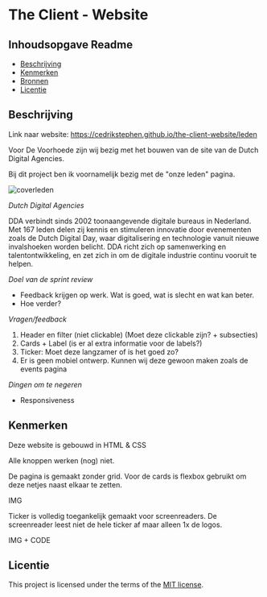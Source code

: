# The Client - Website

## Inhoudsopgave Readme

  * [Beschrijving](#beschrijving)
  * [Kenmerken](#kenmerken)
  * [Bronnen](#bronnen)
  * [Licentie](#licentie)

## Beschrijving
<!-- In de Beschrijving staat hoe je project er uit ziet, hoe het werkt en wat je er mee kan. -->
<!-- Voeg een mooie poster visual toe 📸 -->
<!-- Voeg een link toe naar Github Pages 🌐-->
Link naar website: https://cedrikstephen.github.io/the-client-website/leden

Voor De Voorhoede zijn wij bezig met het bouwen van de site van de Dutch Digital Agencies.

Bij dit project ben ik voornamelijk bezig met de "onze leden" pagina.

![coverleden](https://github.com/user-attachments/assets/35625f0f-43dc-4c74-821e-6711c37024e5)


*Dutch Digital Agencies*

DDA verbindt sinds 2002 toonaangevende digitale bureaus in Nederland. Met 167 leden delen zij kennis en stimuleren innovatie door evenementen zoals de Dutch Digital Day, waar digitalisering en technologie vanuit nieuwe invalshoeken worden belicht. DDA richt zich op samenwerking en talentontwikkeling, en zet zich in om de digitale industrie continu vooruit te helpen.

*Doel van de sprint review*

- Feedback krijgen op werk. Wat is goed, wat is slecht en wat kan beter.
- Hoe verder?

*Vragen/feedback*

1. Header en filter (niet clickable) (Moet deze clickable zijn? + subsecties)
2. Cards + Label (is er al extra informatie voor de labels?)
3. Ticker: Moet deze langzamer of is het goed zo?
4. Er is geen mobiel ontwerp. Kunnen wij deze gewoon maken zoals de events pagina

*Dingen om te negeren*
- Responsiveness

## Kenmerken
<!-- Bij Kenmerken staat welke technieken zijn gebruikt en hoe. Wat is de HTML structuur? Wat zijn de belangrijkste dingen in CSS? Wat is er met Javascript gedaan en hoe? Misschien heb je een framwork of library gebruikt? -->

Deze website is gebouwd in HTML & CSS

Alle knoppen werken (nog) niet.

De pagina is gemaakt zonder grid. Voor de cards is flexbox gebruikt om deze netjes naast elkaar te zetten.

IMG

Ticker is volledig toegankelijk gemaakt voor screenreaders. De screenreader leest niet de hele ticker af maar alleen 1x de logos.

IMG + CODE

## Licentie

This project is licensed under the terms of the [MIT license](./LICENSE).
